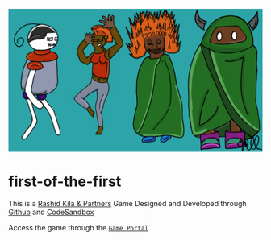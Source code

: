 <a href="https://github.com/rashid-k862/first-of-the-first"><img src="Untitled 22.png" /></a>

# first-of-the-first

This is a [Rashid Kila & Partners](https://rashid-kila-partners.business.site/?utm_source=gmb&utm_medium=referral) Game Designed and Developed through
[Github](https://github.com/) and [CodeSandbox](https://codesandbox.io/signin?continue=/dashboard/home)

Access the game through the [`Game Portal`](https://clf38i.sse.codesandbox.io/)
